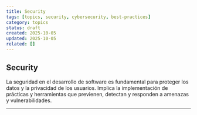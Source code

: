 ```yaml
---
title: Security
tags: [topics, security, cybersecurity, best-practices]
category: topics
status: draft
created: 2025-10-05
updated: 2025-10-05
related: []
---
```


## Security

La seguridad en el desarrollo de software es fundamental para proteger los datos y la privacidad de los usuarios. Implica la implementación de prácticas y herramientas que previenen, detectan y responden a amenazas y vulnerabilidades.

---
